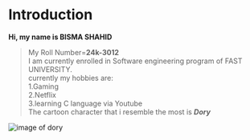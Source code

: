 # Introduction
**Hi, my name is BISMA SHAHID**
> My Roll Number=**24k-3012** \
I am currently enrolled in Software engineering program of FAST UNIVERSITY. \
currently my hobbies are: \
1.Gaming \
2.Netflix \
3.learning C language via Youtube \
The cartoon character that i resemble the most is ***Dory***

![image of dory](https://www.pinterest.com/pin/476255729326872645/)
